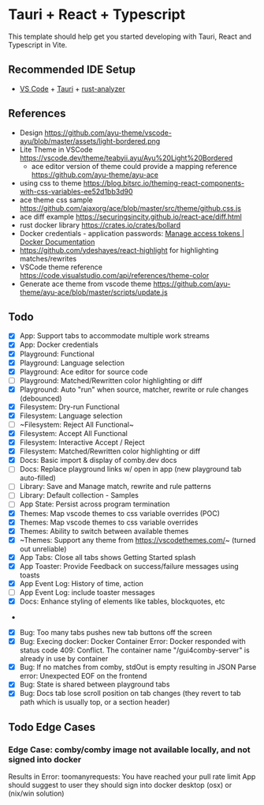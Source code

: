 # Tauri + React + Typescript

This template should help get you started developing with Tauri, React and Typescript in Vite.

## Recommended IDE Setup

- [VS Code](https://code.visualstudio.com/) + [Tauri](https://marketplace.visualstudio.com/items?itemName=tauri-apps.tauri-vscode) + [rust-analyzer](https://marketplace.visualstudio.com/items?itemName=rust-lang.rust-analyzer)


## References
* Design https://github.com/ayu-theme/vscode-ayu/blob/master/assets/light-bordered.png
* Lite Theme in VSCode https://vscode.dev/theme/teabyii.ayu/Ayu%20Light%20Bordered
  * ace editor version of theme could provide a mapping reference https://github.com/ayu-theme/ayu-ace
* using css to theme https://blog.bitsrc.io/theming-react-components-with-css-variables-ee52d1bb3d90
* ace theme css sample https://github.com/ajaxorg/ace/blob/master/src/theme/github.css.js
* ace diff example https://securingsincity.github.io/react-ace/diff.html
* rust docker library https://crates.io/crates/bollard
* Docker credentials - application passwords: [Manage access tokens | Docker Documentation](https://docs.docker.com/docker-hub/access-tokens/)
* https://github.com/ydeshayes/react-highlight for highlighting matches/rewrites
* VSCode theme reference https://code.visualstudio.com/api/references/theme-color
* Generate ace theme from vscode theme https://github.com/ayu-theme/ayu-ace/blob/master/scripts/update.js

## Todo
- [x] App: Support tabs to accommodate multiple work streams
- [x] App: Docker credentials
- [x] Playground: Functional
- [x] Playground: Language selection
- [x] Playground: Ace editor for source code
- [ ] Playground: Matched/Rewritten color highlighting or diff
- [x] Playground: Auto "run" when source, matcher, rewrite or rule changes (debounced)
- [x] Filesystem: Dry-run Functional
- [x] Filesystem: Language selection
- [ ] ~Filesystem: Reject All Functional~ 
- [x] Filesystem: Accept All Functional
- [x] Filesystem: Interactive Accept / Reject
- [x] Filesystem: Matched/Rewritten color highlighting or diff
- [x] Docs: Basic import & display of comby.dev docs
- [ ] Docs: Replace playground links w/ open in app (new playground tab auto-filled)
- [ ] Library: Save and Manage match, rewrite and rule patterns
- [ ] Library: Default collection - Samples
- [ ] App State: Persist across program termination
- [x] Themes: Map vscode themes to css variable overrides (POC)
- [x] Themes: Map vscode themes to css variable overrides
- [x] Themes: Ability to switch between available themes
- [x] ~Themes: Support any theme from https://vscodethemes.com/~ (turned out unreliable) 
- [x] App Tabs: Close all tabs shows Getting Started splash
- [x] App Toaster: Provide Feedback on success/failure messages using toasts
- [x] App Event Log: History of time, action
- [ ] App Event Log: include toaster messages
- [x] Docs: Enhance styling of elements like tables, blockquotes, etc
- 
- [x] Bug: Too many tabs pushes new tab buttons off the screen
- [x] Bug: Execing docker: Docker Container Error: Docker responded with status code 409: Conflict. The container name "/gui4comby-server" is already in use by container
- [x] Bug: If no matches from comby, stdOut is empty resulting in JSON Parse error: Unexpected EOF on the frontend
- [x] Bug: State is shared between playground tabs
- [x] Bug: Docs tab lose scroll position on tab changes (they revert to tab path which is usually top, or a section header)

## Todo Edge Cases
### Edge Case: comby/comby image not available locally, and not signed into docker
Results in Error: toomanyrequests: You have reached your pull rate limit
App should suggest to user they should sign into docker desktop (osx) or (nix/win solution)
